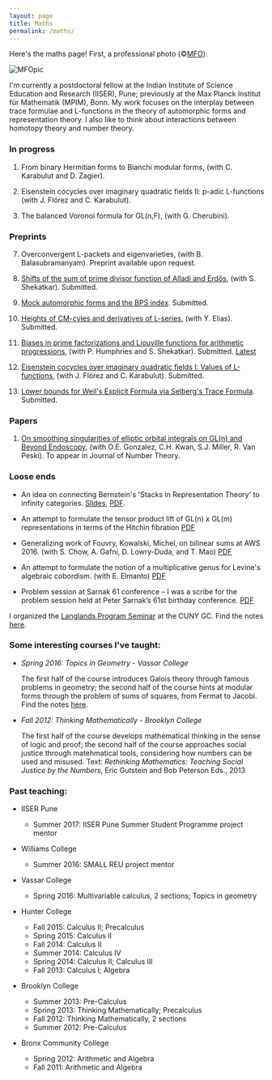 ```yaml
---
layout: page
title: Maths
permalink: /maths/
---
```


Here's the maths page! First, a professional photo (©[MFO](https://opc.mfo.de/detail?photo_id=21800)):

![MFOpic](https://opc.mfo.de/photoNormal?id=21800)
  
<p>I'm currently a postdoctoral fellow at the Indian Institute of Science Education and Research (IISER), Pune; previously at the Max Planck Institut für Mathematik (MPIM), Bonn. My work focuses on the interplay between trace formulae and L-functions in the theory of automorphic forms and representation theory. I also like to think about interactions between homotopy theory and number theory.</p>

### In progress

1. From binary Hermitian forms to Bianchi modular forms, (with C. Karabulut and D. Zagier).

2. Eisenstein cocycles over imaginary quadratic fields II: p-adic L-functions (with J. Flórez and C. Karabulut).

3. The balanced Voronoi formula for GL(n,F), (with G. Cherubini).

### Preprints

7. Overconvergent L-packets and eigenvarieties, (with B. Balasubramanyam). Preprint available upon request.

6. [Shifts of the sum of prime divisor function of Alladi and Erdős](https://arxiv.org/abs/1710.10875), (with S. Shekatkar). Submitted.

5. [Mock automorphic forms and the BPS index](https://arxiv.org/abs/1710.06653). Submitted. 

4. [Heights of CM-cyles and derivatives of L-series](https://arxiv.org/abs/1708.05820), (with Y. Elias). Submitted.

3. [Biases in prime factorizations and Liouville functions for arithmetic progressions](https://arxiv.org/abs/1704.07979), (with P. Humphries and S. Shekatkar). Submitted. [Latest](ParityFinal.pdf) 

2. [Eisenstein cocycles over imaginary quadratic fields I: Values of L-functions](https://arxiv.org/abs/1611.08565), (with J. Flórez and C. Karabulut). Submitted.

1. [Lower bounds for Weil's Explicit Formula via Selberg's Trace Formula](https://arxiv.org/abs/1608.02296). Submitted.

### Papers

1. [On smoothing singularities of elliptic orbital integrals on GL(n) and Beyond Endoscopy](https://arxiv.org/abs/1608.05938), (with O.E. Gonzalez, C.H. Kwan, S.J. Miller, R. Van Peski). To appear in Journal of Number Theory.

### Loose ends

- An idea on connecting Bernstein's 'Stacks in Representation Theory' to infinity categories. [Slides](BeamerNUS.pdf), [PDF](AHT.pdf). 

- An attempt to formulate the tensor product lift of GL(n) x GL(m) representations in terms of the Hitchin fibration <a href="Tensor products.pdf">PDF</a>

- Generalizing work of Fouvry, Kowalski, Michel, on bilinear sums at AWS 2016. (with S. Chow, A. Gafni, D. Lowry-Duda, and T. Mao) <a href="BilinearSamv1.pdf">PDF</a>

- An attempt to formulate the notion of a multiplicative genus for Levine's algebraic cobordism. (with E. Elmanto) <a href="A1Genus.pdf">PDF</a>

- Problem session at Sarnak 61 conference – I was a scribe for the problem session held at Peter Sarnak’s 61st birthday conference. <a href="SarnakSession.pdf">PDF</a>


I organized the <a href="langlands">Langlands Program Seminar</a> at the CUNY GC. Find the notes <a href="Langlands learning notes.pdf">here</a>.

### Some interesting courses I've taught:


- <i>Spring 2016: Topics in Geometry - Vassar College</i>

  The first half of the course introduces Galois theory through famous problems in geometry; the second half of the course hints at modular forms through the problem of sums of squares, from Fermat to Jacobi.  Find the notes <a href="231Notes.pdf">here</a>.


- <i>Fall 2012: Thinking Mathematically - Brooklyn College</i>

  The first half of the course develops mathematical thinking in the sense of logic and proof; the second half of the course approaches social justice through matehmatical tools, considering how numbers can be used and misused. Text: <em>Rethinking Mathematics: Teaching Social Justice by the Numbers</em>, Eric Gutstein and Bob Peterson Eds., 2013


### Past teaching:


- IISER Pune
	- Summer 2017: IISER Pune Summer Student Programme project mentor

- Williams College
	- Summer 2016: SMALL REU project mentor

- Vassar College
	- Spring 2016: Multivariable calculus, 2 sections; Topics in geometry

- Hunter College
	- Fall 2015: Calculus II; Precalculus
	- Spring 2015: Calculus II
	- Fall 2014: Calculus II
	- Summer 2014: Calculus IV
	- Spring 2014: Calculus II; Calculus III
	- Fall 2013: Calculus I; Algebra

- Brooklyn College
  	- Summer 2013: Pre-Calculus
	- Spring 2013: Thinking Mathematically; Precalculus
	- Fall 2012: Thinking Mathematically, 2 sections
	- Summer 2012: Pre-Calculus
- Bronx Community College
	- Spring 2012: Arithmetic and Algebra
	- Fall 2011: Arithmetic and Algebra
